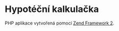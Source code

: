 # Hypotéční kalkulačka

PHP aplikace vytvořená pomocí [Zend Framework 2](https://framework.zend.com/).

